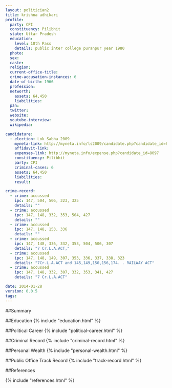 ```yaml
---
layout: politician2
title: krishna adhikari
profile: 
  party: CPI
  constituency: Pilibhit
  state: Uttar Pradesh
  education: 
    level: 10th Pass
    details: public inter college puranpur year 1980
  photo: 
  sex: 
  caste: 
  religion: 
  current-office-title: 
  crime-accusation-instances: 6
  date-of-birth: 1966
  profession: 
  networth: 
    assets: 64,450
    liabilities: 
  pan: 
  twitter: 
  website: 
  youtube-interview: 
  wikipedia: 

candidature: 
  - election: Lok Sabha 2009
    myneta-link: http://myneta.info/ls2009/candidate.php?candidate_id=8097
    affidavit-link: 
    expenses-link: http://myneta.info/expense.php?candidate_id=8097
    constituency: Pilibhit 
    party: CPI
    criminal-cases: 6
    assets: 64,450
    liabilities: 
    result:  

crime-record: 
  - crime: accussed
    ipc: 147, 504, 506, 323, 325
    details: "" 
  - crime: accussed
    ipc: 147, 148, 332, 353, 504, 427
    details: "" 
  - crime: accussed
    ipc: 147, 148, 153, 336
    details: "" 
  - crime: accussed
    ipc: 147, 148, 336, 332, 353, 504, 506, 307
    details: "7 Cr.L.A.ACT," 
  - crime: accussed
    ipc: 147, 148, 149, 307, 353, 336, 337, 338, 323
    details: "7Cr.L.A.ACT and 145,149,150,156,174. . RAILWAY ACT" 
  - crime: accussed
    ipc: 147, 148, 332, 307, 332, 353, 341, 427
    details: "7 Cr.L.A.ACT" 

date: 2014-01-28
version: 0.0.5
tags: 
---
```

##Summary


##Education
{% include "education.html" %}


##Political Career
{% include "political-career.html" %}


##Criminal Record
{% include "criminal-record.html" %}


##Personal Wealth
{% include "personal-wealth.html" %}


##Public Office Track Record
{% include "track-record.html" %}


##References


{% include "references.html" %}
